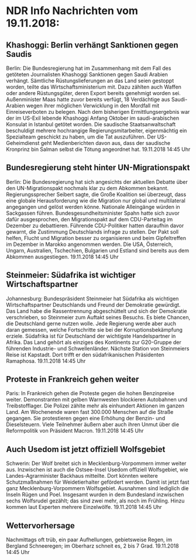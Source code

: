 # NDR Info Nachrichten vom 19.11.2018:


## Khashoggi: Berlin verhängt Sanktionen gegen Saudis
Berlin: Die Bundesregierung hat im Zusammenhang mit dem Fall des getöteten Journalisten Khashoggi Sanktionen gegen Saudi Arabien verhängt. Sämtliche Rüstungslieferungen an das Land seien gestoppt worden, teilte das Wirtschaftsministerium mit. Dazu zählten auch Waffen oder andere Rüstungsgüter, deren Export bereits genehmigt worden sei. Außenminister Maas hatte zuvor bereits verfügt, 18 Verdächtige aus Saudi-Arabien wegen ihrer möglichen Verwicklung in den Mordfall mit Einreiseverboten zu belegen. Nach dem bisherigen Ermittlungsergebnis war der im US-Exil lebende Khashoggi Anfang Oktober im saudi-arabischen Konsulat in Istanbul getötet worden. Die saudische Staatsanwaltschaft beschuldigt mehrere hochrangige Regierungsmitarbeiter, eigenmächtig ein Spezialteam geschickt zu haben, um die Tat auszuführen. Der US-Geheimdienst geht Medienberichten davon aus, dass der saudische Kronprinz bin Salman selbst die Tötung angeordnet hat. 19.11.2018 14:45 Uhr 

## Bundesregierung steht hinter UN-Migrationspakt
Berlin: Die Bundesregierung hat sich angesichts der aktuellen Debatte über den UN-Migrationspakt nochmals klar zu dem Abkommen bekannt. Regierungssprecher Seibert sagte, die Große Koalition sei überzeugt, dass eine globale Herausforderung wie die Migration nur global und multilateral angegangen und gelöst werden könne. Nationale Alleingänge würden in Sackgassen führen. Bundesgesundheitsminister Spahn hatte sich zuvor dafür ausgesprochen, den Migrationspakt auf dem CDU-Parteitag im Dezember zu debattieren. Führende CDU-Politiker hatten daraufhin davor gewarnt, die Zustimmung Deutschlands infrage zu stellen. Der Pakt soll helfen, Flucht und Migration besser zu organisieren und beim Gipfeltreffen im Dezember in Marokko angenommen werden. Die USA, Österreich, Ungarn, Australien, Tschechien, Bulgarien und Estland sind bereits aus dem Abkommen ausgestiegen. 19.11.2018 14:45 Uhr 

## Steinmeier: Südafrika ist wichtiger Wirtschaftspartner
Johannesburg:					Bundespräsident Steinmeier hat Südafrika als wichtigen Wirtschaftspartner Deutschlands und Freund der Demokratie gewürdigt. Das Land habe die Rassentrennung abgeschüttelt und sich der Demokratie verschrieben, so Steinmeier zum Auftakt seines Besuchs. Es biete Chancen, die Deutschland gerne nutzen wolle. Jede Regierung werde aber auch daran gemessen, welche Fortschritte sie bei der Korruptionsbekämpfung erziele. Südafrika ist für Deutschland der wichtigste Handelspartner in Afrika. Das Land gehört als einziges des Kontinents zur G20-Gruppe der führenden Industrie- und Schwellenländer. Nächste Station von Steinmeiers Reise ist Kapstadt. Dort trifft er den südafrikanischen Präsidenten Ramaphosa. 19.11.2018 14:45 Uhr 

## Proteste in Frankreich gehen weiter
Paris: In Frankreich gehen die Proteste gegen die hohen Benzinpreise weiter. Demonstranten mit gelben Warnwesten blockieren Autobahnen und Treibstofflager. Die Polizei zählte mehr als einhundert Aktionen im ganzen Land. Am Wochenende waren fast 300.000 Menschen auf die Straße gegangen. Sie protestieren gegen eine Erhöhung der Benzin- und Dieselsteuern. Viele Teilnehmer äußern aber auch ihren Unmut über die Reformpolitik von Präsident Macron. 19.11.2018 14:45 Uhr 

## Auch Usedom ist jetzt offiziell Wolfsgebiet
Schwerin: Der Wolf breitet sich in Mecklenburg-Vorpommern immer weiter aus. Inzwischen ist auch die Ostsee-Insel Usedom offiziell Wolfsgebiet, wie Landes-Agrarminister Backhaus mitteilte. Dort könnten weitere Schutzmaßnahmen für Weidetierhalter gefördert werden. Damit ist jetzt fast ganz Mecklenburg-Vorpommern Wolfsgebiet. Ausnahmen sind lediglich die Inseln Rügen und Poel. Insgesamt wurden in dem Bundesland inzwischen sechs Wolfsrudel gezählt; das sind zwei mehr, als noch im Frühling. Hinzu kommen laut Experten mehrere Einzelwölfe. 19.11.2018 14:45 Uhr 

## Wettervorhersage
Nachmittags oft trüb, ein paar Aufhellungen, gebietsweise Regen, im Bergland Schneeregen; im Oberharz schneit es, 2 bis 7 Grad. 19.11.2018 14:45 Uhr 
